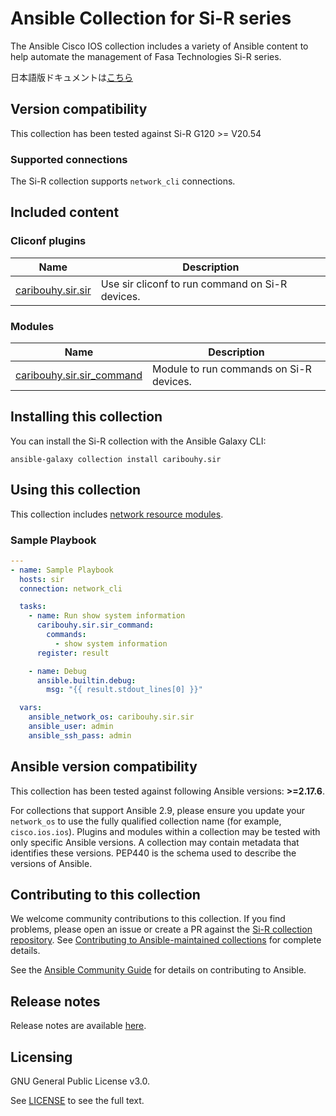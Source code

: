 # Ansible Collection for Si-R series

The Ansible Cisco IOS collection includes a variety of Ansible content to help automate the management of Fasa Technologies Si-R series.

日本語版ドキュメントは[こちら](https://github.com/caribouHY/ansible_sir/blob/develop/README_jp.md)

## Version compatibility

This collection has been tested against Si-R G120 >= V20.54

### Supported connections

The Si-R collection supports ``network_cli`` connections.

## Included content
<!--start collection content-->
### Cliconf plugins
Name | Description
--- | ---
[caribouhy.sir.sir](https://github.com/caribouHY/ansible_sir/blob/main/docs/caribouhy.sir.sir_cliconf.rst)|Use sir cliconf to run command on Si-R devices.

### Modules
Name | Description
--- | ---
[caribouhy.sir.sir_command](https://github.com/caribouHY/ansible_sir/blob/main/docs/caribouhy.sir.sir_command_module.rst)|Module to run commands on Si-R devices.

<!--end collection content-->

## Installing this collection

You can install the Si-R collection with the Ansible Galaxy CLI:

    ansible-galaxy collection install caribouhy.sir




## Using this collection

This collection includes [network resource modules](https://docs.ansible.com/ansible/latest/network/user_guide/network_resource_modules.html).

### Sample Playbook
```yaml
---
- name: Sample Playbook
  hosts: sir
  connection: network_cli

  tasks:
    - name: Run show system information
      caribouhy.sir.sir_command:
        commands:
          - show system information
      register: result

    - name: Debug
      ansible.builtin.debug:
        msg: "{{ result.stdout_lines[0] }}"

  vars:
    ansible_network_os: caribouhy.sir.sir
    ansible_user: admin
    ansible_ssh_pass: admin
```

<!--start requires_ansible-->
## Ansible version compatibility

This collection has been tested against following Ansible versions: **>=2.17.6**.

For collections that support Ansible 2.9, please ensure you update your `network_os` to use the
fully qualified collection name (for example, `cisco.ios.ios`).
Plugins and modules within a collection may be tested with only specific Ansible versions.
A collection may contain metadata that identifies these versions.
PEP440 is the schema used to describe the versions of Ansible.
<!--end requires_ansible-->

## Contributing to this collection

We welcome community contributions to this collection. If you find problems, please open an issue or create a PR against the [Si-R collection repository](https://github.com/caribouHY/ansible_sir). See [Contributing to Ansible-maintained collections](https://docs.ansible.com/ansible/devel/community/contributing_maintained_collections.html#contributing-maintained-collections) for complete details.

See the [Ansible Community Guide](https://docs.ansible.com/ansible/latest/community/index.html) for details on contributing to Ansible.

## Release notes

Release notes are available [here](https://github.com/alliedtelesis/ansible_awplus/blob/master/CHANGELOG.rst).

## Licensing

GNU General Public License v3.0.

See [LICENSE](https://www.gnu.org/licenses/gpl-3.0.txt) to see the full text.

